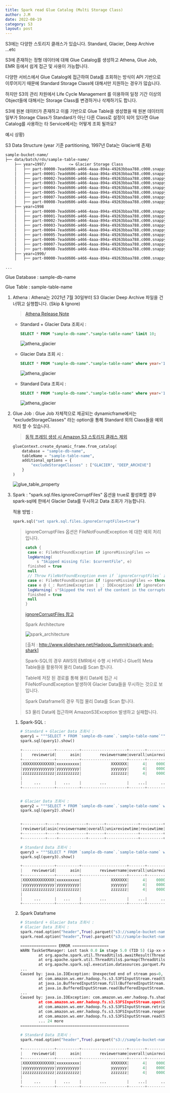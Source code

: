 ```yaml
---
title: Spark read Glue Catalog (Multi Storage Class)
author: J.M
date: 2022-08-19
category: S3
layout: post
---
```


S3에는 다양한 스토리지 클래스가 있습니다. Standard, Glacier, Deep Archive ...etc

S3에 존재하는 정형 데이터에 대해 Glue Catalog를 생성하고 Athena, Glue Job, EMR 등에서 쉽게 접근 및 사용이 가능합니다.

다양한 서비스에서 Glue Catalog에 접근하여 Data를 조회하는 방식이 API 기반으로 이루어지기 때문에 Standard Storage Class에 대해서만 지원하는 경우가 많습니다.

하지만 S3의 관리 차원에서 Life Cycle Management 를 이용하여 일정 기간 이상의 Object들에 대해서는 Storage Class를 변경하거나 삭제하기도 합니다.

S3에 원본 데이터가 존재하고 이를 기반으로 Glue Table을 생성했을 때 원본 데이터의 일부가 Storage Class가 Standard가 아닌 다른 Class로 설정이 되어 있다면 Glue Catalog를 사용하는 타 Service에서는 어떻게 조회 될까요?

예시 상황)

S3 Data Structure (year 기준 partitioning, 1997년 Data는 Glacier에 존재)

```bash
sample-bucket-name/
├── data/batch/rds/sample-table-name/
    ├── year=1997/			<= Glacier Storage Class
    │   ├── part-00000-7eadd606-a466-4aaa-894a-49263bbaa788.c000.snappy.parquet
    │   ├── part-00001-7eadd606-a466-4aaa-894a-49263bbaa788.c000.snappy.parquet
    │   ├── part-00002-7eadd606-a466-4aaa-894a-49263bbaa788.c000.snappy.parquet
    │   ├── part-00003-7eadd606-a466-4aaa-894a-49263bbaa788.c000.snappy.parquet
    │   ├── part-00004-7eadd606-a466-4aaa-894a-49263bbaa788.c000.snappy.parquet
    │   ├── part-00005-7eadd606-a466-4aaa-894a-49263bbaa788.c000.snappy.parquet
    │   ├── part-00007-7eadd606-a466-4aaa-894a-49263bbaa788.c000.snappy.parquet
    │   ├── part-00008-7eadd606-a466-4aaa-894a-49263bbaa788.c000.snappy.parquet
    ├── year=1998
    │   ├── part-00000-7eadd606-a466-4aaa-894a-49263bbaa788.c000.snappy.parquet
    │   ├── part-00001-7eadd606-a466-4aaa-894a-49263bbaa788.c000.snappy.parquet
    │   ├── part-00002-7eadd606-a466-4aaa-894a-49263bbaa788.c000.snappy.parquet
    │   ├── part-00003-7eadd606-a466-4aaa-894a-49263bbaa788.c000.snappy.parquet
    │   ├── part-00004-7eadd606-a466-4aaa-894a-49263bbaa788.c000.snappy.parquet
    │   ├── part-00005-7eadd606-a466-4aaa-894a-49263bbaa788.c000.snappy.parquet
    │   ├── part-00006-7eadd606-a466-4aaa-894a-49263bbaa788.c000.snappy.parquet
    │   ├── part-00007-7eadd606-a466-4aaa-894a-49263bbaa788.c000.snappy.parquet
    │   ├── part-00008-7eadd606-a466-4aaa-894a-49263bbaa788.c000.snappy.parquet
    ├── year=1999/
    │   ├── part-00000-7eadd606-a466-4aaa-894a-49263bbaa788.c000.snappy.parquet

...
```

Glue Database : sample-db-name

Glue Table : sample-table-name

1. Athena : Athena는 2021년 7월 30일부터 S3 Glacier Deep Archive 파일을 건너뛰고 실행합니다. (Skip & Ignore)

   > [Athena Release Note](https://docs.aws.amazon.com/athena/latest/ug/release-notes.html#release-notes-2021)

   - Standard + Glacier Data 조회시 :

     ```sql
     SELECT * FROM "sample-db-name"."sample-table-name" limit 10;
     ```

     ![athena_glacier](../../Images/S3/athena_standard_glacier.png)

   - Glacier Data 조회 시 : 

     ```sql
     SELECT * FROM "sample-db-name"."sample-table-name" where year='1997' limit 10;
     ```

     ![athena_glacier](../../Images/S3/athena_glacier.png)

   - Standard Data 조회시 :

     ```sql
     SELECT * FROM "sample-db-name"."sample-table-name" where year='1998' limit 10;
     ```

     ![athena_glacier](../../Images/S3/athena_standard.png)

     

2. Glue Job : Glue Job 자체적으로 제공되는 dynamicframe에서는 "excludeStorageClasses" 라는 option을 통해 Standard 외의 Class들을 예외 처리 할 수 있습니다.

   > [동적 프레임 생성 시 Amazon S3 스토리지 클래스 제외](https://docs.aws.amazon.com/glue/latest/dg/aws-glue-programming-etl-storage-classes.html#aws-glue-programming-etl-storage-classes-dynamic-frame)

   ```python
   glueContext.create_dynamic_frame.from_catalog(
       database = "sample-db-name",
       tableName = "sample-table-name",
       additional_options = {
           "excludeStorageClasses" : ["GLACIER", "DEEP_ARCHIVE"]
       }
   )
   ```

   ![glue_table_property](../../Images/S3/glue_table_property.png)

   

3. Spark : "spark.sql.files.ignoreCorruptFiles" 옵션을 true로 활성화할 경우 spark-sql에 한에서 Glacier Data를 무시하고 Data 조회가 가능합니다.

   적용 방법 : 

   ```python
   spark.sql("set spark.sql.files.ignoreCorruptFiles=true")
   ```

   > ignoreCorruptFiles 옵션은 FileNotFoundException 에 대한 예외 처리 입니다.
   >
   > ```scala
   > catch {
   >  case e: FileNotFoundException if ignoreMissingFiles => 
   >  logWarning(
   >      s "Skipped missing file: $currentFile", e) 
   >  finished = true 
   >  null
   >  // Throw FileNotFoundException even if `ignoreCorruptFiles` is true
   >  case e: FileNotFoundException if !ignoreMissingFiles => throw e
   >  case e @ (_: RuntimeException | _: IOException) if ignoreCorruptFiles => 
   >  logWarning( s"Skipped the rest of the content in the corrupted file: $currentFile", e) 
   >  finished = true 
   >  null
   > } 
   > ```
   >
   > [ignoreCorruptFiles 참고](https://blog.actorsfit.com/a?ID=01400-f58d03b7-5d5c-4d20-9119-2dc8fcd2e70d)
   >
   > Spark Architecture
   >
   > ![spark_architecture](../../Images/S3/spark_architecture.png)
   >
   > [출처 : http://www.slideshare.net/Hadoop_Summit/spark-and-shark]
   >
   > Spark-SQL의 경우 AWS의 EMR에서 수행 시 HIVE나 Glue의 Meta Table들을 활용하여 물리 Data를 Scan 합니다.
   >
   > Table에 저장 된 경로를 통해 물리 Data에 접근 시 FileNotFoundException 발생하여 Glacier Data들을 무시하는 것으로 보입니다.
   >
   > Spark Dataframe의 경우 직접 물리 Data를 Scan 합니다.
   >
   > S3 물리 Data에 접근하며 AmazonS3Exception 발생하고 실패합니다.

   1. Spark-SQL : 

      ```python
      # Standard + Glacier Data 조회시 :
      query1 = """SELECT * FROM `sample-db-name`.`sample-table-name`"""
      spark.sql(query1).show()
      
      +--------------+----------+--------------------+-------+--------------+-----------+----------+----+
      |    reviewerid|      asin|        reviewername|overall|unixreviewtime| reviewtime|  date_col|year|
      +--------------+----------+--------------------+-------+--------------+-----------+----------+----+
      |XXXXXXXXXXXXXX|xxxxxxxxxx|             XXXXXXX|      4|    0000000000| 02 1, 2013|2013-02-01|2013|
      |yyyyyyyyyyyyyy|yyyyyyyyyy|             yyyyyyy|      4|    0000000000|03 30, 2013|2013-03-30|2013|
      |zzzzzzzzzzzzzz|zzzzzzzzzz|             zzzzzzz|      4|    0000000000|05 12, 2013|2013-05-12|2013|
      |																						  |
      |     ...      |   ...    |        ...         |    ...|      ...     |    ...    |   ...    |2013|
      +--------------+----------+--------------------+-------+--------------+-----------+----------+----+
      
      
      # Glacier Data 조회시 :
      query2 = """SELECT * FROM `sample-db-name`.`sample-table-name` where year='1997'"""
      spark.sql(query2).show()
      
      
      +----------+----+------------+-------+--------------+----------+--------+----+
      |reviewerid|asin|reviewername|overall|unixreviewtime|reviewtime|date_col|year|
      +----------+----+------------+-------+--------------+----------+--------+----+
      +----------+----+------------+-------+--------------+----------+--------+----+
      
      # Standard Data 조회시 :
      query3 = """SELECT * FROM `sample-db-name`.`sample-table-name` where year='1998'"""
      spark.sql(query3).show()
      
      +--------------+----------+--------------------+-------+--------------+-----------+----------+----+
      |    reviewerid|      asin|        reviewername|overall|unixreviewtime| reviewtime|  date_col|year|
      +--------------+----------+--------------------+-------+--------------+-----------+----------+----+
      |XXXXXXXXXXXXXX|xxxxxxxxxx|             XXXXXXX|      4|    0000000000| 02 1, 1998|1998-02-01|1998|
      |yyyyyyyyyyyyyy|yyyyyyyyyy|             yyyyyyy|      4|    0000000000|03 30, 1998|1998-03-30|1998|
      |zzzzzzzzzzzzzz|zzzzzzzzzz|             zzzzzzz|      4|    0000000000|05 12, 1998|1998-05-12|1998|
      |																						  |
      |     ...      |   ...    |        ...         |    ...|      ...     |    ...    |   ...    |1998|
      +--------------+----------+--------------------+-------+--------------+-----------+----------+----+
      ```

      

   2. Spark Dataframe

      ```python
      # Standard + Glacier Data 조회시 :
      # Glacier Data 조회시 :
      spark.read.option("header",True).parquet("s3://sample-bucket-name/data/batch/rds/sample-table-name/year=1997/").show()
      spark.read.option("header",True).parquet("s3://sample-bucket-name/data/batch/rds/sample-table-name/").show()
      
      ================ ERROR ================
      WARN TaskSetManager: Lost task 0.0 in stage 5.0 (TID 5) (ip-xx-x-xxx-xx.ap-northeast-2.compute.internal executor 1): org.apache.spark.SparkException: Exception thrown in awaitResult:
              at org.apache.spark.util.ThreadUtils$.awaitResult(ThreadUtils.scala:301)
              at org.apache.spark.util.ThreadUtils$.parmap(ThreadUtils.scala:375)
              at org.apache.spark.sql.execution.datasources.parquet.ParquetFileFormat$.readParquetFootersInParallel(ParquetFileFormat.scala:743)
      ...
      Caused by: java.io.IOException: Unexpected end of stream pos=0, contentLength=2104
              at com.amazon.ws.emr.hadoop.fs.s3.S3FSInputStream.read(S3FSInputStream.java:297)
              at java.io.BufferedInputStream.fill(BufferedInputStream.java:246)
              at java.io.BufferedInputStream.read(BufferedInputStream.java:265)
      ...
      Caused by: java.io.IOException: com.amazon.ws.emr.hadoop.fs.shaded.com.amazonaws.services.s3.model.AmazonS3Exception: The operation is not valid for the object's storage class (Service: Amazon S3; Status Code: 403; Error Code: InvalidObjectState; Request ID: 2H5QW79SR7M40GC7; S3 Extended Request ID: FVpoWPsy5J6gAGVUNlc/SfpFfBC6Awn0Etnada0nOKU5uMXE1R4Hg25DaJATrDgg3kl7MbBOAc8=; Proxy: null), S3 Extended Request ID: FVpoWPsy5J6gAGVUNlc/SfpFfBC6Awn0Etnada0nOKU5uMXE1R4Hg25DaJATrDgg3kl7MbBOAc8=
              at com.amazon.ws.emr.hadoop.fs.s3.S3FSInputStream.open(S3FSInputStream.java:226)
              at com.amazon.ws.emr.hadoop.fs.s3.S3FSInputStream.retrieveInputStreamWithInfo(S3FSInputStream.java:391)
              at com.amazon.ws.emr.hadoop.fs.s3.S3FSInputStream.reopenStream(S3FSInputStream.java:378)
              at com.amazon.ws.emr.hadoop.fs.s3.S3FSInputStream.read(S3FSInputStream.java:260)
              ... 24 more
      ================================================
              
      # Standard Data 조회시 :
      spark.read.option("header",True).parquet("s3://sample-bucket-name/data/batch/rds/sample-table-name/year=1999/").show()
      
      +--------------+----------+--------------------+-------+--------------+-----------+----------+----+
      |    reviewerid|      asin|        reviewername|overall|unixreviewtime| reviewtime|  date_col|year|
      +--------------+----------+--------------------+-------+--------------+-----------+----------+----+
      |XXXXXXXXXXXXXX|xxxxxxxxxx|             XXXXXXX|      4|    0000000000| 02 1, 1998|1998-02-01|1998|
      |yyyyyyyyyyyyyy|yyyyyyyyyy|             yyyyyyy|      4|    0000000000|03 30, 1998|1998-03-30|1998|
      |zzzzzzzzzzzzzz|zzzzzzzzzz|             zzzzzzz|      4|    0000000000|05 12, 1998|1998-05-12|1998|
      |																						  |
      |     ...      |   ...    |        ...         |    ...|      ...     |    ...    |   ...    |1998|
      +--------------+----------+--------------------+-------+--------------+-----------+----------+----+
      ```

      
